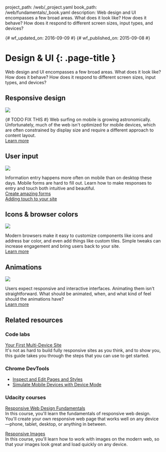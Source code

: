 project_path: /web/_project.yaml
book_path: /web/fundamentals/_book.yaml
description: Web design and UI encompasses a few broad areas. What does it look like? How does it behave? How does it respond to different screen sizes, input types, and devices?

{# wf_updated_on: 2016-09-09 #}
{# wf_published_on: 2015-09-08 #}

# Design & UI {: .page-title }

Web design and UI encompasses a few broad areas. What does it look like? How 
does it behave? How does it respond to different screen sizes, input types, 
and devices?

<div class="attempt-left">
  <h2>Responsive design</h2>
  <img src="/web/images/md-icons/devices-short.png">
  <p>{# TODO FIX THIS #}
    Web surfing on mobile is growing astronomically. Unfortunately, much of the
    web isn't optimized for mobile devices, which are often constrained by
    display size and require a different approach to content layout.<br>
    <a href="responsive/">Learn more</a>
  </p>
</div>

<div class="attempt-right">
  <h2>User input</h2>
  <a href="imput/forms/">
    <img src="/web/images/md-icons/touch-short.png">
  </a>
  <p>
    Information entry happens more often on mobile than on desktop these days.
    Mobile forms are hard to fill out. Learn how to make responses to entry
    and touch both intuitive and beautiful.<br>
    <a href="input/forms/">Create amazing forms</a><br>
    <a href="input/touch/">Adding touch to your site</a>
  </p>
</div>

<div style="clear:both;"></div>

<div class="attempt-left">
  <h2>Icons &amp; browser colors</h2>
  <a href="tbd">
    <img src="/web/images/md-icons/image-short.png">
  </a>
  <p>
    Modern browsers make it easy to customize components like icons and address
    bar color, and even add things like custom tiles. Simple tweaks can
    increase engagement and bring users back to your site.<br>
    <a href="browser-customization/">Learn more</a>
  </p>
</div>

<div class="attempt-right">
  <h2>Animations</h2>
  <a href="animations/">
    <img src="/web/images/md-icons/movie-short.png">
  </a>
  <p>
    Users expect responsive and interactive interfaces. Animating them isn't
    straightforward. What should be animated, when, and what kind of feel
    should the animations have?<br>
    <a href="animations/">Learn more</a>
  </p>
</div>

<div style="clear:both;"></div>


## Related resources

### Code labs

[Your First Multi-Device Site](/web/fundamentals/getting-started/your-first-multi-screen-site/) <br>
It's not as hard to build fully responsive sites as you think, and to show you, this guide takes you through the steps that you can use to get started.

### Chrome DevTools

* [Inspect and Edit Pages and Styles](/web/tools/chrome-devtools/inspect-styles/)
* [Simulate Mobile Devices with Device Mode](/web/tools/chrome-devtools/device-mode/)


### Udacity courses

[Responsive Web Design Fundamentals](https://udacity.com/ud893)<br>
In this course, you'll learn the fundamentals of responsive web design.
You'll create your own responsive web page that works well on any device&mdash;phone, tablet, desktop, or anything in between.

[Responsive Images](https://udacity.com/ud882)<br>
In this course, you'll learn how to work with images on the modern web, so
that your images look great and load quickly on any device.

<div style="clear:both;"></div>
